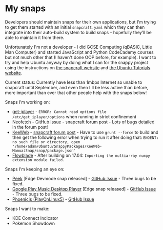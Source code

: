 # My snaps
Developers should maintain snaps for their own applications, but I'm trying to get them started with an initial `snapcraft.yaml` which they can then integrate into their auto-build system to build snaps - hopefully they'll be able to maintain it from there.

Unfortunately I'm not a developer - I did GCSE Computing (qBASIC, Little Man Computer) and started JavaScript and Python CodeCademy courses but not much other that (I haven't done OOP before, for example). I want to try and help Ubuntu anyway by doing what I can for the snappy project using the instructions on [the snapcraft website](https://snapcraft.io/) and [the Ubuntu Tutorials website](https://tutorials.ubuntu.com/).

Current status:
Currently have less than 1mbps Internet so unable to snapcraft until September, and even then I'll be less active than before, more important than ever that other people help with the snaps below!

Snaps I'm working on:
- [get-iplayer](https://github.com/get-iplayer/get_iplayer) - `ERROR: Cannot read options file /etc/get_iplayer/options` when running in strict confinement
- [Neofetch](https://github.com/dylanaraps/neofetch/) - [GitHub Issue](https://github.com/dylanaraps/neofetch/issues/645) - [snapcraft forum post](https://forum.snapcraft.io/t/snapping-neofetch/877) - Lots of bugs detailed in the forum post!
- [KeeWeb](https://github.com/keeweb/keeweb) - [snapcraft forum post](https://forum.snapcraft.io/t/snapcraft-wishlist-shortlist/871) - Have to use `grunt --force` to build and then get the following error when trying to run it after doing that: `ENOENT: no such file or directory, open '/home/adam/Ubuntu/SnappyPackages/KeeWeb-ManualSnap/snap/package.json'`
- [Flowblade](https://github.com/jliljebl/flowblade) - After building on 17.04: `Importing the multiarray numpy extension module failed.`

Snaps I'm keeping an eye on:
- [Peek](https://github.com/phw/peek) [Edge Devmode snap released] - [GitHub Issue](https://github.com/phw/peek/issues/84) - Three bugs to be fixed.
- [Google Play Music Desktop Player](https://github.com/MarshallOfSound/Google-Play-Music-Desktop-Player-UNOFFICIAL-) [Edge snap released] - [GitHub Issue](https://github.com/MarshallOfSound/Google-Play-Music-Desktop-Player-UNOFFICIAL-/issues/2464#issuecomment-297883345) - Three bugs to be fixed.
- [Phoenicis (PlayOnLinux5)](https://github.com/PlayOnLinux/POL-POM-5/) - [GitHub Issue](https://github.com/PlayOnLinux/POL-POM-5/issues/752)

Snaps I want to make:
- KDE Connect Indicator
- Pokemon Showdown
